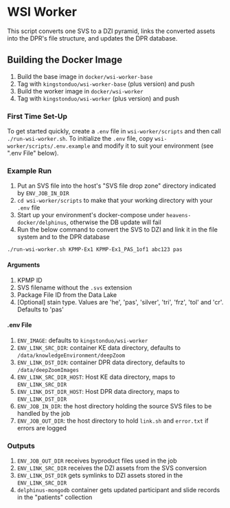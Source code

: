 # WSI Worker

This script converts one SVS to a DZI pyramid, links the converted assets into the DPR's file structure, and updates the DPR database.

## Building the Docker Image
1. Build the base image in `docker/wsi-worker-base`
2. Tag with `kingstonduo/wsi-worker-base` (plus version) and push
3. Build the worker image in `docker/wsi-worker`
4. Tag with `kingstonduo/wsi-worker` (plus version) and push

### First Time Set-Up
To get started quickly, create a `.env` file in `wsi-worker/scripts` and then call `./run-wsi-worker.sh`.
To initialize the `.env` file, copy `wsi-worker/scripts/.env.example` and modify it to suit your environment (see ".env File" below).

### Example Run
1. Put an SVS file into the host's "SVS file drop zone" directory indicated by `ENV_JOB_IN_DIR`
2. `cd wsi-worker/scripts` to make that your working directory with your `.env` file
3. Start up your environment's docker-compose under `heavens-docker/delphinus`, otherwise the DB update will fail
4. Run the below command to convert the SVS to DZI and link it in the file system and to the DPR database

`./run-wsi-worker.sh KPMP-Ex1 KPMP-Ex1_PAS_1of1 abc123 pas`

#### Arguments
1. KPMP ID
2. SVS filename without the `.svs` extension
3. Package File ID from the Data Lake
4. [Optional] stain type.  Values are 'he', 'pas', 'silver', 'tri', 'frz', 'tol' and 'cr'.  Defaults to 'pas'

#### .env File
1. `ENV_IMAGE`: defaults to `kingstonduo/wsi-worker`
2. `ENV_LINK_SRC_DIR`: container KE data directory, defaults to `/data/knowledgeEnvironment/deepZoom`
3. `ENV_LINK_DST_DIR`: container DPR data directory, defaults to `/data/deepZoomImages`
4. `ENV_LINK_SRC_DIR_HOST`: Host KE data directory, maps to `ENV_LINK_SRC_DIR`
5. `ENV_LINK_DST_DIR_HOST`: Host DPR data directory, maps to `ENV_LINK_DST_DIR`
6. `ENV_JOB_IN_DIR`: the host directory holding the source SVS files to be handled by the job
7. `ENV_JOB_OUT_DIR`: the host directory to hold `link.sh` and `error.txt` if errors are logged

### Outputs
1. `ENV_JOB_OUT_DIR` receives byproduct files used in the job
2. `ENV_LINK_SRC_DIR` receives the DZI assets from the SVS conversion
3. `ENV_LINK_DST_DIR` gets symlinks to DZI assets stored in the `ENV_LINK_SRC_DIR`
4. `delphinus-mongodb` container gets updated participant and slide records in the "patients" collection
